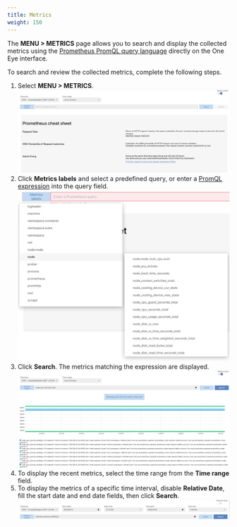 ```yaml
---
title: Metrics
weight: 150
---
```


The **MENU > METRICS** page allows you to search and display the collected metrics using the [Prometheus PromQL query language](https://prometheus.io/docs/prometheus/latest/querying/basics/) directly on the One Eye interface.

To search and review the collected metrics, complete the following steps.

1. Select **MENU > METRICS**.
    ![Search metrics](metrics.png)
1. Click **Metrics labels** and select a predefined query, or enter a [PromQL expression](https://prometheus.io/docs/prometheus/latest/querying/basics/) into the query field.
    ![Select metrics labels](metrics-labels.png)
1. Click **Search**. The metrics matching the expression are displayed.
    ![Metrics view](metrics-history.png)
1. To display the recent metrics, select the time range from the **Time range** field.
1. To display the metrics of a specific time interval, disable **Relative Date**, fill the start date and end date fields, then click **Search**.
    ![Display metrics of a specific time interval](metrics-time-interval.png)
